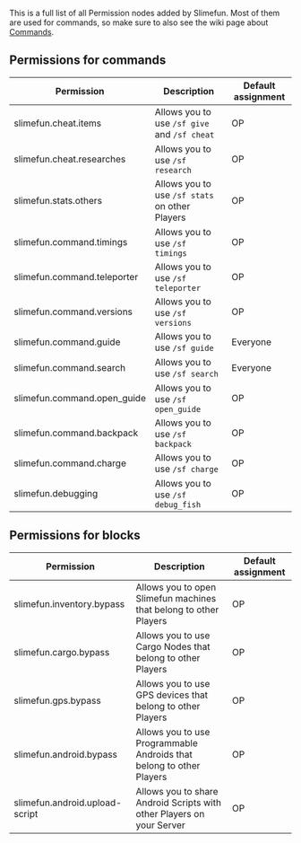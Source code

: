 This is a full list of all Permission nodes added by Slimefun.
Most of them are used for commands, so make sure to also see the wiki page about [Commands](https://github.com/Slimefun/Slimefun4/wiki/Commands).

## Permissions for commands

| Permission | Description | Default assignment |
| -------- | -------------------------| --------- |
| slimefun.cheat.items | Allows you to use `/sf give` and `/sf cheat` | OP |
| slimefun.cheat.researches | Allows you to use `/sf research` | OP |
| slimefun.stats.others | Allows you to use `/sf stats` on other Players | OP |
| slimefun.command.timings | Allows you to use `/sf timings` | OP |
| slimefun.command.teleporter | Allows you to use `/sf teleporter` | OP |
| slimefun.command.versions | Allows you to use `/sf versions` | OP |
| slimefun.command.guide | Allows you to use `/sf guide` | Everyone |
| slimefun.command.search | Allows you to use `/sf search` | Everyone |
| slimefun.command.open_guide | Allows you to use `/sf open_guide` | OP |
| slimefun.command.backpack | Allows you to use `/sf backpack` | OP |
| slimefun.command.charge | Allows you to use `/sf charge` | OP |
| slimefun.debugging | Allows you to use `/sf debug_fish` | OP |

## Permissions for blocks
| Permission | Description | Default assignment |
| -------- | -------------------------| --------- |
| slimefun.inventory.bypass | Allows you to open Slimefun machines that belong to other Players | OP |
| slimefun.cargo.bypass | Allows you to use Cargo Nodes that belong to other Players | OP |
| slimefun.gps.bypass | Allows you to use GPS devices that belong to other Players | OP |
| slimefun.android.bypass | Allows you to use Programmable Androids that belong to other Players | OP |
| slimefun.android.upload-script | Allows you to share Android Scripts with other Players on your Server | OP |
